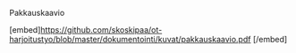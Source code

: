 Pakkauskaavio


[embed]https://github.com/skoskipaa/ot-harjoitustyo/blob/master/dokumentointi/kuvat/pakkauskaavio.pdf [/embed]
